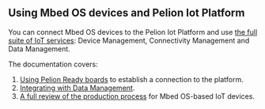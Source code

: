 ## Using Mbed OS devices and Pelion Iot Platform

You can connect Mbed OS devices to the Pelion Iot Platform and use [the full suite of IoT services](https://cloud.mbed.com/): Device Management, Connectivity Management and Data Management.

The documentation covers:

1. [Using Pelion Ready boards](../mbed-os-pelion/index.html) to establish a connection to the platform.
1. [Integrating with Data Management](../tutorials/integrating-with-arm-treasure-data.html).
1. [A full review of the production process](../mbed-os-pelion/going-to-production.html) for Mbed OS-based IoT devices.
